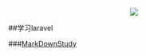 <p align="center"><img src="https://laravel.com/assets/img/components/logo-laravel.svg"></p>

##学习laravel

###[MarkDownStudy]()